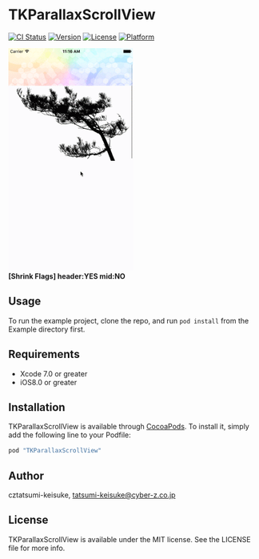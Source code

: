 # TKParallaxScrollView

[![CI Status](http://img.shields.io/travis/cztatsumi-keisuke/TKParallaxScrollView.svg?style=flat)](https://travis-ci.org/cztatsumi-keisuke/TKParallaxScrollView)
[![Version](https://img.shields.io/cocoapods/v/TKParallaxScrollView.svg?style=flat)](http://cocoapods.org/pods/TKParallaxScrollView)
[![License](https://img.shields.io/cocoapods/l/TKParallaxScrollView.svg?style=flat)](http://cocoapods.org/pods/TKParallaxScrollView)
[![Platform](https://img.shields.io/cocoapods/p/TKParallaxScrollView.svg?style=flat)](https://developer.apple.com/iphone/index.action)

![header:YES mid:NO](./SampleImages/test_h_y_m_n.gif "header:YES mid:NO")  
**[Shrink Flags] header:YES mid:NO**
## Usage

To run the example project, clone the repo, and run `pod install` from the Example directory first.

## Requirements

- Xcode 7.0 or greater
- iOS8.0 or greater

## Installation

TKParallaxScrollView is available through [CocoaPods](http://cocoapods.org). To install
it, simply add the following line to your Podfile:

```ruby
pod "TKParallaxScrollView"
```

## Author

cztatsumi-keisuke, tatsumi-keisuke@cyber-z.co.jp

## License

TKParallaxScrollView is available under the MIT license. See the LICENSE file for more info.
